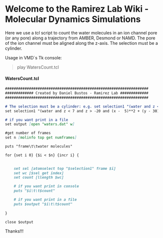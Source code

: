 # Welcome to the Ramirez Lab Wiki - Molecular Dynamics Simulations

Here we use a _tcl_ script to count the water molecules in an ion channel pore (or any pore) along a trajectory from AMBER, Desmond or NAMD. The pore of the ion channel must be aligned along the z-axis. The selection must be a cylinder.
 

Usage in VMD´s Tk console: 
>play  WatersCount.tcl


#### WatersCount.tcl
```markdown
##################################################################
############# Created by Daniel Bustos - Ramirez Lab #############
##################################################################

# The selection must be a cylinder: e.g. set selection1 "(water and z < Hmax and z > Hmin and (x - xinitial)**2 + (y - yinitial)**2 < r^2) and name 0"
set selection1 "(water and z < 7 and z > -20 and (x -  5)**2 + (y - 30)**2 < 120) and name O"

# if you want print in a file
set output [open "waters.dat" w] 

#get number of frames	
set n [molinfo top get numframes]

puts "frame\t\twater molecules"

for {set i 0} {$i < $n} {incr i} {
	

	set sel [atomselect top "$selection1" frame $i]
	set wc [$sel get index]
	set count [llength $wc]

	# if you want print in console
	puts "$i\t\t$count"

	# if you want print in a file
	puts $output "$i\t\t$count"
	
}

close $output 
```


Thanks!!!

